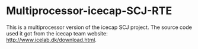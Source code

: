# Multiprocessor-icecap-SCJ-RTE
This is a multiprocessor version of the icecap SCJ project. The source code used it got from the icecap team website: http://www.icelab.dk/download.html.
